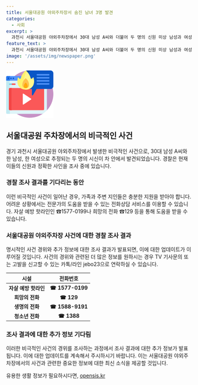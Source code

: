 ```yaml
---
title: 서울대공원 야외주차장서 숨진 남녀 3명 발견
categories:
  - 사회
excerpt: >
  과천시 서울대공원 야외주차장에서 30대 남성 A씨와 더불어 두 명의 신원 미상 남성과 여성이 차량 안에서 숨진 채 발견됐다. 경찰은 사망자 신원 확인과 함께 구체적인 사망 경위를 조사 중이다. 자살 예방을 위한 핫라인 번호가 제공되었다. 
feature_text: >
  과천시 서울대공원 야외주차장에서 30대 남성 A씨와 더불어 두 명의 신원 미상 남성과 여성이 차량 안에서 숨진 채 발견됐다. 경찰은 사망자 신원 확인과 함께 구체적인 사망 경위를 조사 중이다. 자살 예방을 위한 핫라인 번호가 제공되었다. 
image: '/assets/img/newspaper.png'
---
```


<p><img src="/assets/img/news.png" alt="rentncar 속보" /></p>

<h2 data-ke-size="size26">서울대공원 주차장에서의 비극적인 사건</h2>

<p data-ke-size="size16">경기 과천시 서울대공원 야외주차장에서 발생한 비극적인 사건으로, 30대 남성 A씨와 한 남성, 한 여성으로 추정되는 두 명의 시신이 차 안에서 발견되었습니다. 경찰은 현재 이들의 신원과 정확한 사인을 조사 중에 있습니다.</p>

<h3 data-ke-size="size24">경찰 조사 결과를 기다리는 동안</h3>

<p data-ke-size="size16">이런 비극적인 사건이 일어난 경우, 가족과 주변 지인들은 충분한 지원을 받아야 합니다. 어려운 상황에서는 전문가의 도움을 받을 수 있는 전화상담 서비스를 이용할 수 있습니다. 자살 예방 핫라인인 ☎1577-0199나 희망의 전화 ☎129 등을 통해 도움을 받을 수 있습니다.</p>

<h3 data-ke-size="size24">서울대공원 야외주차장 사건에 대한 경찰 조사 결과</h3>

<p data-ke-size="size16">명시적인 사건 경위와 추가 정보에 대한 조사 결과가 발표되면, 이에 대한 업데이트가 이루어질 것입니다. 사건의 경위와 관련된 더 많은 정보를 원하시는 경우 TV 기사문의 또는 고발을 신고할 수 있는 카톡/라인 jebo23으로 연락하실 수 있습니다.</p>

<table>
    <thead>
        <tr>
            <th style="text-align: center;">시설</th>
            <th style="text-align: center;">전화번호</th>
        </tr>
    </thead>
    <tbody>
        <tr>
            <td style="text-align: center;"><b>자살 예방 핫라인</b></td>
            <td style="text-align: center;"><b>☎ 1577-0199</b></td>
        </tr>
        <tr>
            <td style="text-align: center;"><b>희망의 전화</b></td>
            <td style="text-align: center;"><b>☎ 129</b></td>
        </tr>
        <tr>
            <td style="text-align: center;"><b>생명의 전화</b></td>
            <td style="text-align: center;"><b>☎ 1588-9191</b></td>
        </tr>
        <tr>
            <td style="text-align: center;"><b>청소년 전화</b></td>
            <td style="text-align: center;"><b>☎ 1388</b></td>
        </tr>
    </tbody>
</table>

<h3 data-ke-size="size24">조사 결과에 대한 추가 정보 기다림</h3>

<p data-ke-size="size16">이러한 비극적인 사건의 경위를 조사하는 과정에서 조사 결과에 대한 추가 정보가 발표됩니다. 이에 대한 업데이트를 계속해서 주시하시기 바랍니다. 이는 서울대공원 야외주차장에서의 사건과 관련한 중요한 정보에 대한 최신 소식을 제공할 것입니다.</p>
유용한 생활 정보가 필요하시다면, <a href="https://opensis.kr" rel="dofollow">opensis.kr</a>


